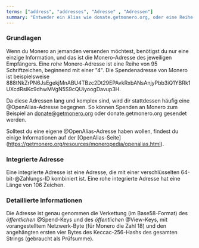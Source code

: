 ```yaml
---
terms: ["address", "addresses", "Adresse" , "Adressen"]
summary: "Entweder ein Alias wie donate.getmonero.org, oder eine Reihe von 95 Schriftzeichen, beginnend mit einer 4"
---
```


### Grundlagen

Wenn du Monero an jemanden versenden möchtest, benötigst du nur eine einzige Information, und das ist die Monero-Adresse des jeweiligen Empfängers. Eine *rohe* Monero-Adresse ist eine Reihe von 95 Schriftzeichen, beginnend mit einer "4". Die Spendenadresse von Monero ist beispielsweise <span class="long-term">888tNkZrPN6JsEgekjMnABU4TBzc2Dt29EPAvkRxbANsAnjyPbb3iQ1YBRk1UXcdRsiKc9dhwMVgN5S9cQUiyoogDavup3H</span>.

Da diese Adressen lang und komplex sind, wird dir stattdessen häufig eine @OpenAlias-Adresse begegnen. So können Spenden an Monero zum Beispiel an <span class="long-term">donate@getmonero.org</span> oder <span class="long-term">donate.getmonero.org</span> gesendet werden.

Solltest du eine eigene @OpenAlias-Adresse haben wollen, findest du einige Informationen auf der [OpenAlias-Seite] (https://getmonero.org/resources/moneropedia/openalias.html).

### Integrierte Adresse

Eine integrierte Adresse ist eine Adresse, die mit einer verschlüsselten 64-bit-@Zahlungs-ID kombiniert ist. Eine rohe integrierte Adresse hat eine Länge von 106 Zeichen.

### Detaillierte Informationen

Die Adresse ist genau genommen die Verkettung (im Base58-Format) des *öffentlichen* @Spend-Keys und des *öffentlichen* @View-Keys, mit vorangestelltem Netzwerk-Byte (für Monero die Zahl 18) und den angehängten ersten vier Bytes des Keccac-256-Hashs des gesamten Strings (gebraucht als Prüfsumme).
